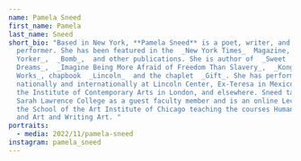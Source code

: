 ```yaml
---
name: Pamela Sneed
first_name: Pamela
last_name: Sneed
short_bio: "Based in New York, **Pamela Sneed** is a poet, writer, and
  performer. She has been featured in the  _New York Times_  Magazine, the  _New
  Yorker_,  _Bomb_,  and other publications. She is author of  _Sweet
  Dreams_,  _Imagine Being More Afraid of Freedom Than Slavery_,  _Kong & Other
  Works_, chapbook  _Lincoln_  and the chaplet  _Gift_. She has performed
  nationally and internationally at Lincoln Center, Ex-Teresa in Mexico City,
  the Institute of Contemporary Arts in London, and elsewhere. Sneed taught at
  Sarah Lawrence College as a guest faculty member and is an online Lecturer at
  the School of the Art Institute of Chicago teaching the courses Human Rights
  and Art and Writing Art. "
portraits:
  - media: 2022/11/pamela-sneed
instagram: pamela_sneed
---
```

